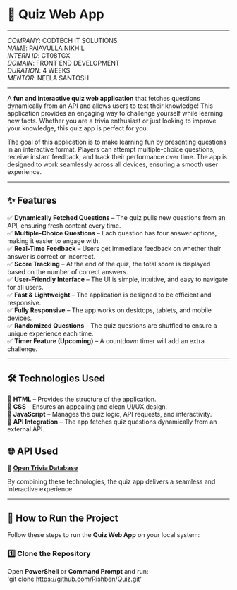 # 🎯 Quiz Web App  

---

*COMPANY*: CODTECH IT SOLUTIONS  
*NAME*: PAIAVULLA NIKHIL  
*INTERN ID*: CT08TGX  
*DOMAIN*: FRONT END DEVELOPMENT  
*DURATION*: 4 WEEKS  
*MENTOR*: NEELA SANTOSH

---

A **fun and interactive quiz web application** that fetches questions dynamically from an API and allows users to test their knowledge! This application provides an engaging way to challenge yourself while learning new facts. Whether you are a trivia enthusiast or just looking to improve your knowledge, this quiz app is perfect for you.  

The goal of this application is to make learning fun by presenting questions in an interactive format. Players can attempt multiple-choice questions, receive instant feedback, and track their performance over time. The app is designed to work seamlessly across all devices, ensuring a smooth user experience.  

---

## ✨ Features  

✅ **Dynamically Fetched Questions** – The quiz pulls new questions from an API, ensuring fresh content every time.  
✅ **Multiple-Choice Questions** – Each question has four answer options, making it easier to engage with.  
✅ **Real-Time Feedback** – Users get immediate feedback on whether their answer is correct or incorrect.  
✅ **Score Tracking** – At the end of the quiz, the total score is displayed based on the number of correct answers.  
✅ **User-Friendly Interface** – The UI is simple, intuitive, and easy to navigate for all users.  
✅ **Fast & Lightweight** – The application is designed to be efficient and responsive.  
✅ **Fully Responsive** – The app works on desktops, tablets, and mobile devices.  
✅ **Randomized Questions** – The quiz questions are shuffled to ensure a unique experience each time.  
✅ **Timer Feature (Upcoming)** – A countdown timer will add an extra challenge.  

---

## 🛠 Technologies Used  

🚀 **HTML** – Provides the structure of the application.  
🎨 **CSS** – Ensures an appealing and clean UI/UX design.  
📜 **JavaScript** – Manages the quiz logic, API requests, and interactivity.  
🔗 **API Integration** – The app fetches quiz questions dynamically from an external API.  

## 🌐 **API Used**  
🔗 **[Open Trivia Database](https://opentdb.com/api.php?amount=10&type=multiple)**  

By combining these technologies, the quiz app delivers a seamless and interactive experience.  

---

## 📌 How to Run the Project  

Follow these steps to run the **Quiz Web App** on your local system:  

### 1️⃣ Clone the Repository  
Open **PowerShell** or **Command Prompt** and run:  
'git clone https://github.com/Rishben/Quiz.git'
